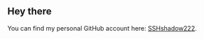 ## Hey there

You can find my personal GitHub account here: [SSHshadow222](https://github.com/SSHshadow222).
